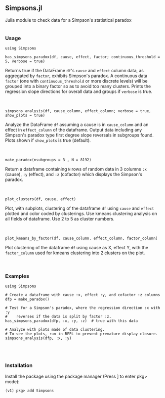 ## Simpsons.jl
Julia module to check data for a Simpson's statistical paradox
<br><br>


### Usage

    using Simpsons
    
    has_simpsons_paradox(df, cause, effect, factor; continuous_threshold = 5, verbose = true)
    
Returns true if the DataFrame `df`'s `cause` and `effect` column data, as aggregated by `factor`, 
exhibits Simpson's paradox. A continuous data `factor` (one with `continuous_threshold` or more
discrete levels) will be grouped into a binary factor so as to avoid too many clusters.
Prints the regression slope directions for overall data and groups if `verbose` is true.
<br><br><br>

    simpsons_analysis(df, cause_column, effect_column; verbose = true, show_plots = true)
    
Analyze the DataFrame `df` assuming a cause is in `cause_column` and an effect in
`effect_column` of the dataframe. Output data including any Simpson's paradox type
first degree slope reversals in subgroups found. Plots shown if `show_plots` is true (default).
<br><br><br>

    make_paradox(nsubgroups = 3 , N = 8192)
 
Return a dataframe containing `N` rows of random data in 3 columns `:x` (cause),
`:y` (effect), and `:z` (cofactor) which displays the Simpson's paradox.
<br><br><br>

    plot_clusters(df, cause, effect)
    
Plot, with subplots, clustering of the dataframe `df` using `cause` and `effect` plotted and
color coded by clusterings. Use kmeans clustering analysis on all fields of dataframe.
Use 2 to 5 as cluster numbers.
<br><br><br>

    plot_kmeans_by_factor(df, cause_column, effect_column, factor_column)
    
Plot clustering of the dataframe `df` using cause as X, effect Y, with the `factor_column`
used for kmeans clustering into 2 clusters on the plot.
<br><br><br>


### Examples

    using Simpsons
    
    # Create a dataframe with cause :x, effect :y, and cofactor :z columns
    dfp = make_paradox()
    
    # Test for a Simpson's paradox, where the regression direction :x with :y 
    #    reverses if the data is split by factor :z.
    has_simpsons_paradox(dfp, :x, :y, :z)  # true with this data

    # Analyze with plots made of data clustering. 
    # To see the plots, run in REPL to prevent premature display closure. 
    simpsons_analysis(dfp, :x, :y)
<br><br>


### Installation

Install the package using the package manager (Press ] to enter pkg> mode):

    (v1) pkg> add Simpsons

